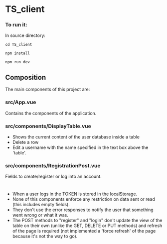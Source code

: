 # TS_client

### To run it:

In source directory:

  `cd TS_client`

  `npm install`
  
  `npm run dev`


## Composition

The main components of this project are:

### src/App.vue

Contains the components of the application.

### src/components/DisplayTable.vue

  - Shows the current content of the user database inside a table
  - Delete a row
  - Edit a username with the name specified in the text box above the 'table'.

### src/components/RegistrationPost.vue

Fields to create/register or log into an account.

#

- When a user logs in the TOKEN is stored in the localStorage.
- None of this components enforce any restriction on data sent or read (this includes empty fields).
- They don't use the error responses to notify the user that something went wrong or what it was.
- The POST methods to "register" and "login" don't update the view of the table on their own (unlike the GET, DELETE or PUT methods) and refresh of the page is required (not implemented a 'force refresh' of the page because it's not the way to go).
